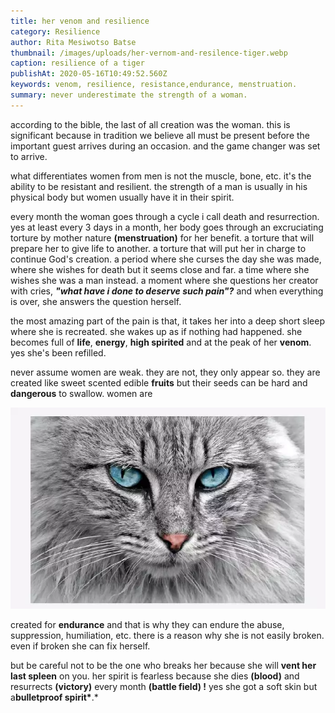 ```yaml
---
title: her venom and resilience
category: Resilience
author: Rita Mesiwotso Batse
thumbnail: /images/uploads/her-vernom-and-resilence-tiger.webp
caption: resilience of a tiger
publishAt: 2020-05-16T10:49:52.560Z
keywords: venom, resilience, resistance,endurance, menstruation.
summary: never underestimate the strength of a woman.
---
```


according to the bible, the last of all creation was the woman. this is significant because in tradition we believe all must be present before the important guest arrives during an occasion. and the game changer was set to arrive.

what differentiates women from men is not the muscle, bone, etc. it's the ability to be resistant and resilient. the strength of a man is usually in his physical body but women usually have it in their spirit.

every month the woman goes through a cycle i call death and resurrection. yes at least every 3 days in a month, her body goes through an excruciating torture by mother nature **(menstruation)** for her benefit. a torture that will prepare her to give life to another. a torture that will put her in charge to continue God's creation. a period where she curses the day she was made, where she wishes for death but it seems close and far. a time where she wishes she was a man instead. a moment where she questions her creator with cries, **_"what have i done to deserve such pain"?_** and when everything is over, she answers the question herself.

the most amazing part of the pain is that, it takes her into a deep short sleep where she is recreated. she wakes up as if nothing had happened. she becomes full of **life**, **energy**, **high spirited** and at the peak of her **venom**. yes she's been refilled.

never assume women are weak. they are not, they only appear so. they are created like sweet scented edible **fruits** but their seeds can be hard and **dangerous** to swallow. women are

![resilience](/images/uploads/her-vernom-and-resilence-cat.webp "fearless")

created for **endurance** and that is why they can endure the abuse, suppression, humiliation, etc. there is a reason why she is not easily broken. even if broken she can fix herself.

but be careful not to be the one who breaks her because she will **vent her last spleen** on you. her spirit is fearless because she dies **(blood)** and resurrects **(victory)** every month **(battle field) !** yes she got a soft skin but a**bulletproof spirit\***.\*
